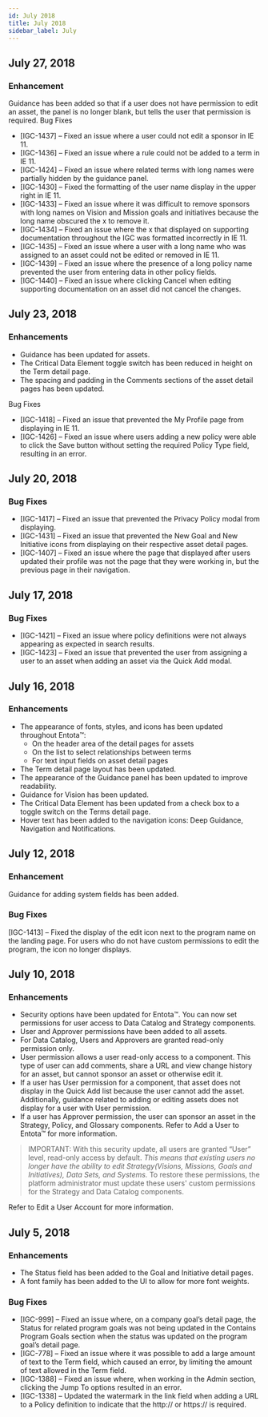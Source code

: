 ```yaml
---
id: July 2018
title: July 2018
sidebar_label: July
---
```

## July 27, 2018

### Enhancement

Guidance has been added so that if a user does not have permission to edit an asset, the panel is no longer blank, but tells the user that permission is required.
Bug Fixes

* [IGC-1437] – Fixed an issue where a user could not edit a sponsor in IE 11.
* [IGC-1436] – Fixed an issue where a rule could not be added to a term in IE 11.
* [IGC-1424] – Fixed an issue where related terms with long names were partially hidden by the guidance panel.
* [IGC-1430] – Fixed the formatting of the user name display in the upper right in IE 11.
* [IGC-1433] – Fixed an issue where it was difficult to remove sponsors with long names on Vision and Mission goals and initiatives because the long name obscured the x to remove it.
* [IGC-1434] – Fixed an issue where the x that displayed on supporting documentation throughout the IGC was formatted incorrectly in IE 11.
* [IGC-1435] – Fixed an issue where a user with a long name who was assigned to an asset could not be edited or removed in IE 11.
* [IGC-1439] – Fixed an issue where the presence of a long policy name prevented the user from entering data in other policy fields.
* [IGC-1440] – Fixed an issue where clicking Cancel when editing supporting documentation on an asset did not cancel the changes.

## July 23, 2018

### Enhancements

* Guidance has been updated for assets.
* The Critical Data Element toggle switch has been reduced in height on the Term detail page.
* The spacing and padding in the Comments sections of the asset detail pages has been updated.

Bug Fixes

* [IGC-1418] – Fixed an issue that prevented the My Profile page from displaying in IE 11.
* [IGC-1426] – Fixed an issue where users adding a new policy were able to click the Save button without setting the required Policy Type field, resulting in an error.

## July 20, 2018

### Bug Fixes

* [IGC-1417] – Fixed an issue that prevented the Privacy Policy modal from displaying.
* [IGC-1431] – Fixed an issue that prevented the New Goal and New Initiative icons from displaying on their respective asset detail pages.
* [IGC-1407] – Fixed an issue where the page that displayed after users updated their profile was not the page that they were working in, but the previous page in their navigation.

## July 17, 2018

### Bug Fixes

* [IGC-1421] – Fixed an issue where policy definitions were not always appearing as expected in search results.
* [IGC-1423] – Fixed an issue that prevented the user from assigning a user to an asset when adding an asset via the Quick Add modal.

## July 16, 2018

### Enhancements

* The appearance of fonts, styles, and icons has been updated throughout Entota™:
    * On the header area of the detail pages for assets
    * On the list to select relationships between terms
    * For text input fields on asset detail pages
* The Term detail page layout has been updated.
* The appearance of the Guidance panel has been updated to improve readability.
* Guidance for Vision has been updated.
* The Critical Data Element has been updated from a check box to a toggle switch on the Terms detail page.
* Hover text has been added to the navigation icons: Deep Guidance, Navigation and Notifications.

## July 12, 2018

### Enhancement

Guidance for adding system fields has been added.

### Bug Fixes

[IGC-1413] – Fixed the display of the edit icon next to the program name on the landing page. For users who do not have custom permissions to edit the program, the icon no longer displays.

## July 10, 2018

### Enhancements

* Security options have been updated for Entota™. You can now set permissions for user access to Data Catalog and Strategy components.
* User and Approver permissions have been added to all assets.
* For Data Catalog, Users and Approvers are granted read-only permission only.
* User permission allows a user read-only access to a component. This type of user can add comments, share a URL and view change history for an asset, but cannot sponsor an asset or otherwise edit it.
* If a user has User permission for a component, that asset does not display in the Quick Add list because the user cannot add the asset. Additionally, guidance related to adding or editing assets does not display for a user with User permission.
* If a user has Approver permission, the user can sponsor an asset in the Strategy, Policy, and Glossary components.
Refer to Add a User to Entota™ for more information.

> IMPORTANT: With this security update, all users are granted “User” level, read-only access by default. *This means that existing users no longer have the ability to edit Strategy(Visions, Missions, Goals and Initiatives), Data Sets, and Systems.* To restore these permissions, the platform administrator must update these users' custom permissions for the Strategy and Data Catalog components.

Refer to Edit a User Account for more information.

## July 5, 2018

### Enhancements

* The Status field has been added to the Goal and Initiative detail pages.
* A font family has been added to the UI to allow for more font weights.

### Bug Fixes

* [IGC-999] – Fixed an issue where, on a company goal’s detail page, the Status for related program goals was not being updated in the Contains Program Goals section when the status was updated on the program goal’s detail page.
* [IGC-778] – Fixed an issue where it was possible to add a large amount of text to the Term field, which caused an error, by limiting the amount of text allowed in the Term field.
* [IGC-1388] – Fixed an issue where, when working in the Admin section, clicking the Jump To options resulted in an error.
* [IGC-1338] – Updated the watermark in the link field when adding a URL to a Policy definition to indicate that the http:// or https:// is required.